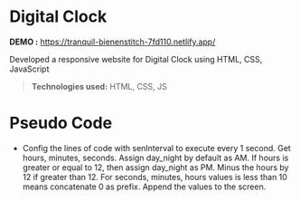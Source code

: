 # Digital Clock

**DEMO :** https://tranquil-bienenstitch-7fd110.netlify.app/

Developed a responsive website for Digital Clock using HTML, CSS, JavaScript

> **Technologies used:** HTML, CSS, JS

# Pseudo Code

 - Config the lines of code with senInterval to execute every 1 second. Get hours, minutes, seconds. Assign day_night by default as AM. If hours is greater or equal to 12, then assign day_night as PM. Minus the hours by 12 if greater than 12. For seconds, minutes, hours values is less than 10 means concatenate 0 as prefix. Append the values to the screen.